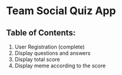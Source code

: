# Team Social Quiz App

## Table of Contents:

1. User Registration (complete)
2. Display questions and answers
3. Display total score
4. Display meme according to the score
